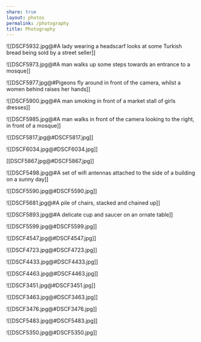 ```yaml
---
share: true
layout: photos
permalink: /photography
title: Photography
---
```



![[DSCF5932.jpg@#A lady wearing a headscarf looks at some Turkish bread being sold by a street seller]]

![[DSCF5973.jpg@#A man walks up some steps towards an entrance to a mosque]]

![[DSCF5977.jpg@#Pigeons fly around in front of the camera, whilst a women behind raises her hands]]

![[DSCF5900.jpg@#A man smoking in front of a market stall of girls dresses]]

![[DSCF5985.jpg@#A man walks in front of the camera looking to the right, in front of a mosque]]

![[DSCF5817.jpg@#DSCF5817.jpg]]

![[DSCF6034.jpg@#DSCF6034.jpg]]

<!-- 
![[DSCF6025.jpg@#A man dashes away under a young girls bright red heart-shaped balloon]]
--> 

[[DSCF5867.jpg@#DSCF5867.jpg]]

![[DSCF5498.jpg@#A set of wifi antennas attached to the side of a building on a sunny day]]

![[DSCF5590.jpg@#DSCF5590.jpg]]

![[DSCF5681.jpg@#A pile of chairs, stacked and chained up]]

![[DSCF5893.jpg@#A delicate cup and saucer on an ornate table]]

![[DSCF5599.jpg@#DSCF5599.jpg]]

![[DSCF4547.jpg@#DSCF4547.jpg]]

![[DSCF4723.jpg@#DSCF4723.jpg]]

![[DSCF4433.jpg@#DSCF4433.jpg]]

![[DSCF4463.jpg@#DSCF4463.jpg]]

![[DSCF3451.jpg@#DSCF3451.jpg]]

![[DSCF3463.jpg@#DSCF3463.jpg]]

![[DSCF3476.jpg@#DSCF3476.jpg]]

![[DSCF5483.jpg@#DSCF5483.jpg]]

![[DSCF5350.jpg@#DSCF5350.jpg]]

